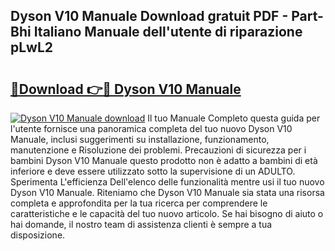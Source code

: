 ## Dyson V10 Manuale Download gratuit PDF - Part-Bhi Italiano Manuale dell'utente di riparazione pLwL2

# <h2><a href="http://dfder8.blite.top/?on=Dyson+V10+Manuale">🔗Download 👉🔴 Dyson V10 Manuale</a></h2>

[![Dyson V10 Manuale download](https://i.imgur.com/lujVjoI.png)](http://dfder8.blite.top/?on=Dyson+V10+Manuale)
Il tuo Manuale Completo questa guida per l'utente fornisce una panoramica completa del tuo nuovo Dyson V10 Manuale, inclusi suggerimenti su installazione, funzionamento, manutenzione e Risoluzione dei problemi. Precauzioni di sicurezza per i bambini Dyson V10 Manuale questo prodotto non è adatto a bambini di età inferiore e deve essere utilizzato sotto la supervisione di un ADULTO. Sperimenta L'efficienza Dell'elenco delle funzionalità mentre usi il tuo nuovo Dyson V10 Manuale. Riteniamo che Dyson V10 Manuale sia stata una risorsa completa e approfondita per la tua ricerca per comprendere le caratteristiche e le capacità del tuo nuovo articolo. Se hai bisogno di aiuto o hai domande, il nostro team di assistenza clienti è sempre a tua disposizione.
